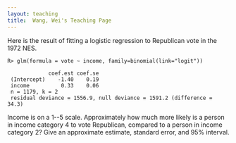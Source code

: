 ```yaml
---
layout: teaching
title:  Wang, Wei's Teaching Page
---
```

Here is the result of fitting a logistic regression to Republican vote in the 1972 NES.

    R> glm(formula = vote ~ income, family=binomial(link="logit"))
 
                 coef.est coef.se
     (Intercept)    -1.40    0.19
     income          0.33    0.06
     n = 1179, k = 2
     residual deviance = 1556.9, null deviance = 1591.2 (difference = 34.3)

Income is on a 1--5 scale.  Approximately how much more likely is a person in income category 4 to vote Republican, compared to a person in income category 2?  Give an approximate estimate, standard error, and 95\% interval.
